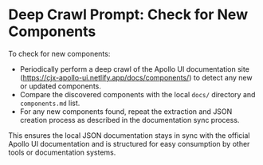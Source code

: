 # Deep Crawl Prompt: Check for New Components

To check for new components:
- Periodically perform a deep crawl of the Apollo UI documentation site (https://cjx-apollo-ui.netlify.app/docs/components/) to detect any new or updated components.
- Compare the discovered components with the local `docs/` directory and `components.md` list.
- For any new components found, repeat the extraction and JSON creation process as described in the documentation sync process.

This ensures the local JSON documentation stays in sync with the official Apollo UI documentation and is structured for easy consumption by other tools or documentation systems.
